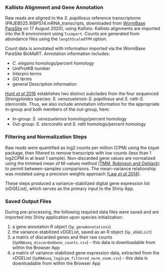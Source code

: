 ### Kallisto Alignment and Gene Annotation

Raw reads are aligned to the *S. papillosus* reference transcriptome
(PRJEB525.WBPS14.mRNA\_transcripts, downloaded from [WormBase
ParaSite](https://parasite.wormbase.org/Strongyloides_papillosus_prjeb525/Info/Index)
on 17 August 2020), using Kallisto. Kallisto alignments are imported
into the R environment using `Tximport`. Counts are generated from
abundance files using the `lengthScaledTPM` option.  

Count data is annotated with information imported via the WormBase
ParaSite BioMaRT. Annotation information includes:

-   *C. elegans* homologs/percent homology
-   UniProtKB number
-   Interpro terms
-   GO terms
-   general Description information

[Hunt *et al* 2016](https://www.nature.com/articles/ng.3495) establishes
two distinct subclades from the four sequenced *Strongyloides* species:
*S. venezuelensis-S. papillosus* and *S. ratti-S. stercoralis*. Thus, we
also include annotation information for the appropriate in-group and both members of the out-group, here:

-   In-group: *S. venezuelensis* homologs/percent homology
-   Out-group: *S. stercoralis* and *S. ratti* homologs/percent homology

### Filtering and Normalization Steps

Raw reads were quantified as log2 counts per million (CPM) using the `EdgeR` package,
then filtered to remove transcripts with low counts (less than 1 log2CPM in at least 1 sample). Non-discarded gene values are
normalized using the trimmed mean of M-values method [(TMM, Robinson and
Oshlack)](https://genomebiology.biomedcentral.com/articles/10.1186/gb-2010-11-3-r25)
to permit between-samples comparisons. The mean-variance relationship
was modeled using a precision weights approach [(Law *et al*
2014)](https://genomebiology.biomedcentral.com/articles/10.1186/gb-2014-15-2-r29).  

These steps produced a variance-stabilized digital gene expression list (vDGEList), which serves as the primary input to the Shiny App.

### Saved Output Files

During pre-processing, the following required data files were saved and
are imported into Shiny application upon species initialization:

1.  a gene annotation R object (`Sp_geneAnnotations`)
2.  the variance-stabilized vDGEList, saved as an R object
    (`Sp_vDGEList`)
3.  a matrix of discarded genes and their raw counts
    (`SpRNAseq_discardedGene_counts.csv`) - this data is downloadable
    from within the Browser App
4.  a matrix of variance-stabilized gene expression data, extracted from
    the vDGEList (`SpRNAseq_log2cpm_filtered_norm_voom.csv`) - this data
    is downloadable from within the Browser App
